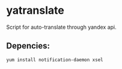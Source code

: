 # yatranslate
Script for auto-translate through yandex api.

## Depencies:
`yum install notification-daemon xsel`
